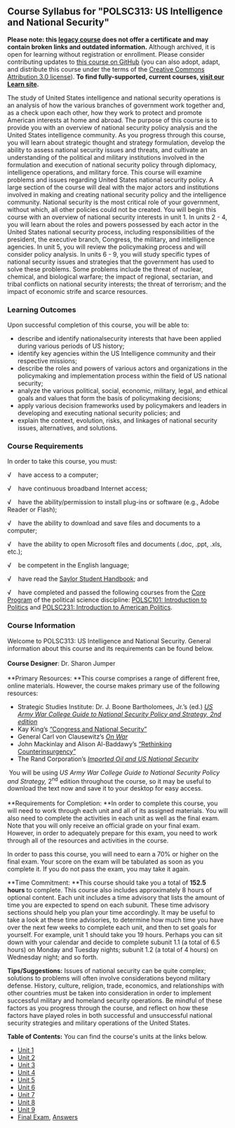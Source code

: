 Course Syllabus for "POLSC313: US Intelligence and National Security"
---------------------------------------------------------------------

**Please note: this [legacy course](https://sayloracademy.zendesk.com/hc/en-us/articles/206089967) does not offer a certificate and may contain 
broken links and outdated information.** Although archived, it is open 
for learning without registration or enrollment. Please consider contributing 
updates to [this course on GitHub](https://github.com/saylordotorg/course_polsc313) 
(you can also adopt, adapt, and distribute this course under the terms of 
the [Creative Commons Attribution 3.0 license](http://creativecommons.org/licenses/by/3.0/)). **To find fully-supported, current courses, [visit our 
Learn site](https://learn.saylor.org).**

The study of United States intelligence and national security operations
is an analysis of how the various branches of government work together
and, as a check upon each other, how they work to protect and promote
American interests at home and abroad. The purpose of this course is to
provide you with an overview of national security policy analysis and
the United States intelligence community. As you progress through this
course, you will learn about strategic thought and strategy formulation,
develop the ability to assess national security issues and threats, and
cultivate an understanding of the political and military institutions
involved in the formulation and execution of national security policy
through diplomacy, intelligence operations, and military force. This
course will examine problems and issues regarding United States national
security policy. A large section of the course will deal with the major
actors and institutions involved in making and creating national
security policy and the intelligence community. National security is the
most critical role of your government, without which, all other policies
could not be created. You will begin this course with an overview of
national security interests in unit 1. In units 2 - 4, you will learn
about the roles and powers possessed by each actor in the United States
national security process, including responsibilities of the president,
the executive branch, Congress, the military, and intelligence agencies.
In unit 5, you will review the policymaking process and will consider
policy analysis. In units 6 - 9, you will study specific types of
national security issues and strategies that the government has used to
solve these problems. Some problems include the threat of nuclear,
chemical, and biological warfare; the impact of regional, sectarian, and
tribal conflicts on national security interests; the threat of
terrorism; and the impact of economic strife and scarce resources.

### Learning Outcomes

Upon successful completion of this course, you will be able to:  

-   describe and identify nationalsecurity interests that have been
    applied during various periods of US history;
-   identify key agencies within the US Intelligence community and their
    respective missions;
-   describe the roles and powers of various actors and organizations in
    the policymaking and implementation process within the field of US
    national security;
-   analyze the various political, social, economic, military, legal,
    and ethical goals and values that form the basis of policymaking
    decisions;
-   apply various decision frameworks used by policymakers and leaders
    in developing and executing national security policies; and
-   explain the context, evolution, risks, and linkages of national
    security issues, alternatives, and solutions.

### Course Requirements

In order to take this course, you must:  
  
 √    have access to a computer;  
  
 √    have continuous broadband Internet access;  
  
 √    have the ability/permission to install plug-ins or software (e.g.,
Adobe Reader or Flash);  
  
 √    have the ability to download and save files and documents to a
computer;  
  
 √    have the ability to open Microsoft files and documents (.doc,
.ppt, .xls, etc.);  
  
 √    be competent in the English language;  
  
 √    have read the [Saylor Student
Handbook](https://resources.saylor.org/archived/wp-content/uploads/2012/05/Saylor-StudentHandbook.pdf);
and  
  
 √    have completed and passed the following courses from the [Core
Program](http://www.saylor.org/majors/political-science/) of the
political science discipline: [POLSC101: Introduction to
Politics](http://www.saylor.org/courses/polsc101/) and [POLSC231:
Introduction to American
Politics](http://www.saylor.org/courses/polsc231/).

### Course Information

Welcome to POLSC313: US Intelligence and National Security. General
information about this course and its requirements can be found below.  
    
 **Course Designer**: Dr. Sharon Jumper  
    
 **Primary Resources: **This course comprises a range of different free,
online materials. However, the course makes primary use of the following
resources:  

-   Strategic Studies Institute: Dr. J. Boone Bartholomees, Jr.’s (ed.)
    [*US Army War College Guide to National Security Policy and
    Strategy, 2nd
    edition*](http://www.strategicstudiesinstitute.army.mil/pubs/display.cfm?pubid=708)
-   Kay King’s [“Congress and National
    Security”](http://www.cfr.org/congress/congress-national-security/p23359)
-   General Carl von Clausewitz’s [*On
    War*](http://www.clausewitz.com/readings/OnWar1873/TOC.htm)
-   John Mackinlay and Alison Al-Baddawy’s [“Rethinking
    Counterinsurgency”](http://www.rand.org/pubs/monographs/MG595z5.html)
-   The Rand Corporation’s [*Imported Oil and US National
    Security*](http://oai.dtic.mil/oai/oai?verb=getRecord&metadataPrefix=html&identifier=ADA502804)

 You will be using *US Army War College Guide to National Security
Policy and Strategy,* 2<sup>nd</sup> edition throughout the course, so
it may be useful to download the text now and save it to your desktop
for easy access.  
    
 **Requirements for Completion: **In order to complete this course, you
will need to work through each unit and all of its assigned materials.
You will also need to complete the activities in each unit as well as
the final exam.  
 Note that you will only receive an official grade on your final exam.
However, in order to adequately prepare for this exam, you need to work
through all of the resources and activities in the course.  
  
 In order to pass this course, you will need to earn a 70% or higher on
the final exam. Your score on the exam will be tabulated as soon as you
complete it. If you do not pass the exam, you may take it again.  
  
 **Time Commitment: **This course should take you a total of **152.5
hours** to complete. This course also includes approximately 8 hours of
optional content. Each unit includes a time advisory that lists the
amount of time you are expected to spend on each subunit. These time
advisory sections should help you plan your time accordingly. It may be
useful to take a look at these time advisories, to determine how much
time you have over the next few weeks to complete each unit, and then to
set goals for yourself. For example, unit 1 should take you 19
hours. Perhaps you can sit down with your calendar and decide to
complete subunit 1.1 (a total of 6.5 hours) on Monday and Tuesday
nights; subunit 1.2 (a total of 4 hours) on Wednesday night; and so
forth.  
  
 **Tips/Suggestions:** Issues of national security can be quite complex;
solutions to problems will often involve considerations beyond military
defense. History, culture, religion, trade, economics, and relationships
with other countries must be taken into consideration in order to
implement successful military and homeland security operations. Be
mindful of these factors as you progress through the course, and reflect
on how these factors have played roles in both successful and
unsuccessful national security strategies and military operations of the
United States.  
  
**Table of Contents:** You can find the course's units at the links below.

- [Unit 1](https://legacy.saylor.org/polsc313/Unit01/)
- [Unit 2](https://legacy.saylor.org/polsc313/Unit02/)
- [Unit 3](https://legacy.saylor.org/polsc313/Unit03/)
- [Unit 4](https://legacy.saylor.org/polsc313/Unit04/)
- [Unit 5](https://legacy.saylor.org/polsc313/Unit05/)
- [Unit 6](https://legacy.saylor.org/polsc313/Unit06/)
- [Unit 7](https://legacy.saylor.org/polsc313/Unit07/)
- [Unit 8](https://legacy.saylor.org/polsc313/Unit08/)
- [Unit 9](https://legacy.saylor.org/polsc313/Unit09/)
- [Final Exam](http://saylordotorg.github.io/LegacyExams/POLSC/POLSC313/POLSC313-FinalExam.html), [Answers](http://saylordotorg.github.io/LegacyExams/POLSC/POLSC313/POLSC313-FinalExam-Answers.html)
